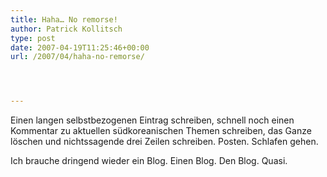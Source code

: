 ```yaml
---
title: Haha… No remorse!
author: Patrick Kollitsch
type: post
date: 2007-04-19T11:25:46+00:00
url: /2007/04/haha-no-remorse/




---
```

Einen langen selbstbezogenen Eintrag schreiben, schnell noch einen Kommentar zu aktuellen südkoreanischen Themen schreiben, das Ganze löschen und nichtssagende drei Zeilen schreiben. Posten. Schlafen gehen. 

Ich brauche dringend wieder ein Blog. Einen Blog. Den Blog. Quasi.
